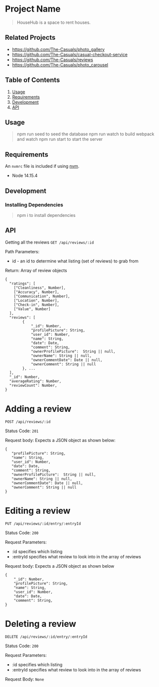 # Project Name

> HouseHub is a space to rent houses.

## Related Projects

  - https://github.com/The-Casuals/photo_gallery
  - https://github.com/The-Casuals/casual-checkout-service
  - https://github.com/The-Casuals/reviews
  - https://github.com/The-Casuals/photo_carousel

## Table of Contents

1. [Usage](#Usage)
2. [Requirements](#requirements)
3. [Development](#development)
4. [API](#api)

## Usage

> npm run seed to seed the database
> npm run watch to build webpack and watch
> npm run start to start the server

## Requirements

An `nvmrc` file is included if using [nvm](https://github.com/creationix/nvm).

- Node 14.15.4

## Development

### Installing Dependencies

> npm i to install dependencies

## API

Getting all the reviews
`GET /api/reviews/:id`

Path Parameters:
  * id - an id to determine what listing (set of reviews) to grab from

Return: Array of review objects

```
{
  "ratings": [
    ["Cleanliness", Number],
    ["Accuracy", Number],
    ["Communication", Number],
    ["Location", Number],
    ["Check-in", Number],
    ["Value", Number]
  ],
  "reviews": [
        {
            "_id": Number,
            "profilePicture": String,
            "user_id": Number,
            "name": String,
            "date": Date,
            "comment": String,
            "ownerProfilePicture":  String || null,
            "ownerName": String || null,
            "ownerCommentDate": Date || null,
            "ownerComment": String || null
        }, ...
  ],
  "_id": Number,
  "averageRating": Number,
  "reviewCount": Number,
}
```

# Adding a review
`POST /api/reviews/:id`

Status Code: `201`

Request body: Expects a JSON object as shown below:
 ```
 {
    "profilePicture": String,
    "name": String,
    "user_id": Number,
    "date": Date,
    "comment": String,
    "ownerProfilePicture":  String || null,
    "ownerName": String || null,
    "ownerCommentDate": Date || null,
    "ownerComment": String || null
}
 ```

 # Editing a review

 `PUT /api/reviews/:id/entry/:entryId`

 Status Code: `200`

 Request Parameters:
  * :id specifies which listing
  * :entryId specifies what review to look into in the array of reviews

 Request body: Expects a JSON object as shown below

```
{
    "_id": Number,
    "profilePicture": String,
    "name": String,
    "user_id": Number,
    "date": Date,
    "comment": String,
}
```
# Deleting a review

`DELETE /api/reviews/:id/entry/:entryId`

Status Code: `200`

 Request Parameters:
  * :id specifies which listing
  * :entryId specifies what review to look into in the array of reviews

Request Body: `None`
